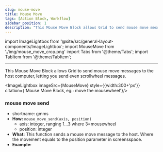 ```yaml
---
slug: mouse-move
title: Mouse Move
tags: [Action Block, Workflow]
sidebar_position: 1
description: "This Mouse Move Block allows Grid to send mouse move messages to the host computer, letting you send even scrollwheel messages."
---
```


import ImageLightbox from '@site/src/general-layout-components/ImageLightbox';
import MouseMove from './img/mouse_move_crop.png'
import Tabs from '@theme/Tabs';
import TabItem from '@theme/TabItem';

---

<Tabs queryString="tab">
  <TabItem value="About Mouse Move" label="About Mouse Move" default>

<!---
:::caution Caution Grid 2.0 Users!
At the moment of release, no Grid 2.0 modules support Mouse messages natively!
This will change in the future, but the feature is not ready yet.

We apologize for the inconvenience.
:::

:::tip A Workaround
If you have an orginal Grid module, you can use that to translate Mouse messages even from 2.0 modules. Just be sure that the module connected to the computer with USB is the "old" one and keyboard messages should be received properly.
:::
--->

This Mouse Move Block allows Grid to send mouse move messages to the host computer, letting you send even scrollwheel messages.

<ImageLightbox imageSrc={MouseMove} style={{width:300+'px'}} citation={'Mouse Move Block, eg.: move the mousewheel'}/>


  </TabItem>
  <TabItem value="Reference Manual Entry" label="Reference Manual Entry">


### mouse move send

- shortname: gmms
- **How:** `mouse_move_send(axis, position)`
  - axis: integer, ranging 1...3 where 3=mousewheel
  - position: integer
- **What:** This function sends a mouse move message to the host. Where the movement equals to the position parameter in screensspace.
- **Example:** 

</TabItem>
</Tabs>


